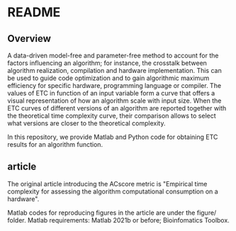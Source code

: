 # README

## Overview
A data-driven model-free and parameter-free method to account for the
factors influencing an algorithm; for instance, the crosstalk between
algorithm realization, compilation and hardware implementation. This can
be used to guide code optimization and to gain algorithmic maximum
efficiency for specific hardware, programming language or compiler. The
values of ETC in function of an input variable form a curve that offers a
visual representation of how an algorithm scale with input size. When the
ETC curves of different versions of an algorithm are reported together
with the theoretical time complexity curve, their comparison allows to
select what versions are closer to the theoretical complexity.

In this repository, we provide Matlab and Python code for obtaining ETC results for an algorithm function.

## article
The original article introducing the ACscore metric is "Empirical time complexity for assessing the algorithm computational consumption on a hardware".

Matlab codes for reproducing figures in the article are under the figure/ folder.
Matlab requirements: Matlab 2021b or before; Bioinfomatics Toolbox.